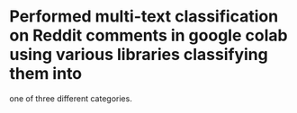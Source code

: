 # Performed multi-text classification on Reddit comments in google colab using various libraries classifying them into
one of three different categories.
